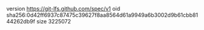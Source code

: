 version https://git-lfs.github.com/spec/v1
oid sha256:0d42ff6937c87475c39627f8aa8564d61a9949a6b3002d9b61cbb8144262db9f
size 3225072
